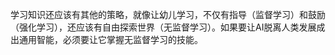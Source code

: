 

<!--
 * @version:
 * @Author:  StevenJokess https://github.com/StevenJokess
 * @Date: 2020-12-27 16:29:28
 * @LastEditors:  StevenJokess https://github.com/StevenJokess
 * @LastEditTime: 2020-12-27 16:29:36
 * @Description:
 * @TODO::
 * @Reference:什么是无监督学习？ - 量子位的回答 - 知乎
https://www.zhihu.com/question/23194489/answer/656338834
-->
学习知识还应该有其他的策略，就像让幼儿学习，不仅有指导（监督学习）和鼓励（强化学习），还应该有自由探索世界（无监督学习）。如果要让AI脱离人类发展成出通用智能，必须要让它掌握无监督学习的技能。
